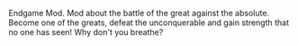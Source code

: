Endgame Mod. Mod about the battle of the great against the absolute.
Become one of the greats, defeat the unconquerable and gain strength that no one has seen!
Why don't you breathe?
